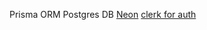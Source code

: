 Prisma ORM
Postgres DB
[Neon](https://console.neon.tech/)
[clerk for auth](https://dashboard.clerk.com/apps/)
